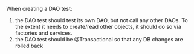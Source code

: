 When creating a DAO test:
1. the DAO test should test its own DAO, but not call any other DAOs.
To the extent it needs to create/read other objects, it should do so via factories and services.
2. the DAO test should be @Transactional so that any DB changes are rolled back
